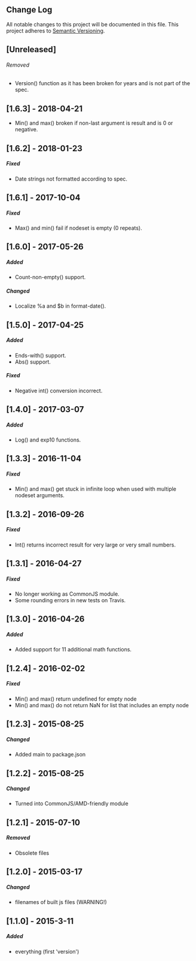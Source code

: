 ## Change Log
All notable changes to this project will be documented in this file.
This project adheres to [Semantic Versioning](http://semver.org/).

[Unreleased]
--------------------
###### Removed
- Version() function as it has been broken for years and is not part of the spec.

[1.6.3] - 2018-04-21
--------------------
- Min() and max() broken if non-last argument is result and is 0 or negative.

[1.6.2] - 2018-01-23
--------------------
##### Fixed
- Date strings not formatted according to spec.

[1.6.1] - 2017-10-04
--------------------
##### Fixed
- Max() and min() fail if nodeset is empty (0 repeats).

[1.6.0] - 2017-05-26
--------------------
##### Added
- Count-non-empty() support.

##### Changed
- Localize %a and $b in format-date().

[1.5.0] - 2017-04-25 
--------------------
##### Added
- Ends-with() support.
- Abs() support.

##### Fixed
- Negative int() conversion incorrect.

[1.4.0] - 2017-03-07
--------------------
##### Added
- Log() and exp10 functions.

[1.3.3] - 2016-11-04
--------------------
##### Fixed
- Min() and max() get stuck in infinite loop when used with multiple nodeset arguments.

[1.3.2] - 2016-09-26
--------------------
##### Fixed
- Int() returns incorrect result for very large or very small numbers.

[1.3.1] - 2016-04-27
-------------------------
##### Fixed
- No longer working as CommonJS module.
- Some rounding errors in new tests on Travis.

[1.3.0] - 2016-04-26
-------------------------
##### Added
- Added support for 11 additional math functions.

[1.2.4] - 2016-02-02
-------------------------
##### Fixed
- Min() and max() return undefined for empty node
- Min() and max() do not return NaN for list that includes an empty node

[1.2.3] - 2015-08-25
-------------------------
##### Changed
- Added main to package.json

[1.2.2] - 2015-08-25
------------------------
##### Changed
- Turned into CommonJS/AMD-friendly module

[1.2.1] - 2015-07-10 
------------------------
##### Removed
- Obsolete files

[1.2.0] - 2015-03-17
------------------------
##### Changed
- filenames of built js files (WARNING!)

[1.1.0] - 2015-3-11
---------------------
##### Added
- everything (first 'version')
